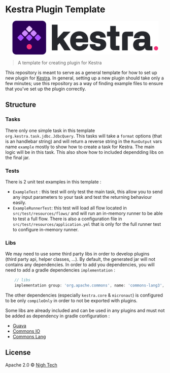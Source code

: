 # Kestra Plugin Template

<p align="center">
  <img width="460" src="https://github.com/kestra-io/kestra/raw/master/ui/src/assets/logo.svg?sanitize=true"  alt="Kestra workflow orchestrator" />
</p>

> A template for creating plugin for Kestra

This repository is meant to serve as a general template for how to set up new plugin for 
[Kestra](https://github.com/kestra-io/kestra). In general, setting up a new plugin should 
take only a few minutes; use this repository as a way of finding example files to ensure 
that you've set up the plugin correctly.

## Structure 

### Tasks
There only one simple task in this template `org.kestra.task.jdbc.JdbcQuery`. 
This tasks will take a `format` options (that is an handlebar string) and will return 
a reverse string in the `RunOutput` vars name `example` mostly to show how to create 
a task for Kestra. The main logic will be in this task. This also show how to included 
dependding libs on the final jar.

### Tests
There is 2 unit test examples in this template : 
- `ExampleTest` : this test will only test the main task, this allow you to send any input 
parameters to your task and test the returning behaviour easily.
- `ExampleRunnerTest`: this test will load all flow located in `src/test/resources/flows/`
and will run an in-memory runner to be able to test a full flow. There is also a 
configuration file in `src/test/resources/application.yml` that is only for the full runner 
test to configure in-memory runner.

### Libs
We may need to use some third party libs in order to develop plugins  
(third party api, helper classes, ...). By default, the generated jar will not contains 
any dependencies. In order to add you dependencies, you will need to add a gradle 
dependencies `implementation` :  
```groovy
    // libs
    implementation group: 'org.apache.commons', name: 'commons-lang3', version: '3.9'
``` 
The other dependencies (especially `kestra.core` & `micronaut`) is configured to be only `compileOnly` 
in order to not be exported with plugins.

Some libs are already included and can be used in any plugins and must not be added as 
dependency in gradle configuration :
* [Guava](https://github.com/google/guava) 
* [Commons IO](https://commons.apache.org/proper/commons-io/)
* [Commons Lang](https://commons.apache.org/proper/commons-lang/)


## License
Apache 2.0 © [Nigh Tech](https://nigh.tech)
